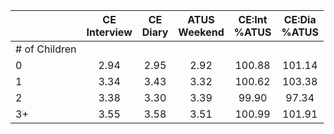
|                      | CE<br>Interview |  CE<br>Diary | ATUS<br>Weekend | CE:Int<br>%ATUS | CE:Dia<br>%ATUS |
| -------------------- | :----------: | :----------: | :----------: | :----------: | :----------: |
| # of Children        |              |              |              |              |              |
| 0                    |         2.94 |         2.95 |         2.92 |       100.88 |       101.14 |
| 1                    |         3.34 |         3.43 |         3.32 |       100.62 |       103.38 |
| 2                    |         3.38 |         3.30 |         3.39 |        99.90 |        97.34 |
| 3+                   |         3.55 |         3.58 |         3.51 |       100.99 |       101.91 |

